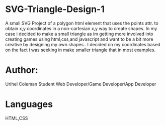 # SVG-Triangle-Design-1
A small SVG Project of a polygon html element that uses the points attr. to obtain x,y coordinates in a non-cartesian x,y way to create shapes. In my case i decided to make a small triangle as im getting more involved into creating games using html,css,and javascript and want to be a bit more creative by designing my own shapes.. I decided on my coordinates based on the fact i was seeking in make smaller triangle that in most examples. 

# Author:
Urihel Coleman 
Student Web Developer/Game Developer/App Developer

# Languages
HTML,CSS

